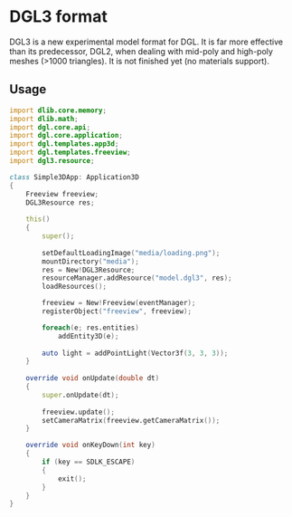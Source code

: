 DGL3 format
===========
DGL3 is a new experimental model format for DGL. It is far more effective than its predecessor, DGL2, when dealing with mid-poly and high-poly meshes (>1000 triangles). It is not finished yet (no materials support).

Usage
-----
```d
import dlib.core.memory;
import dlib.math;
import dgl.core.api;
import dgl.core.application;
import dgl.templates.app3d;
import dgl.templates.freeview;
import dgl3.resource;

class Simple3DApp: Application3D
{
    Freeview freeview;
    DGL3Resource res;
    
    this()
    {
        super();
        
        setDefaultLoadingImage("media/loading.png");
        mountDirectory("media");
        res = New!DGL3Resource;
        resourceManager.addResource("model.dgl3", res);
        loadResources();

        freeview = New!Freeview(eventManager);
        registerObject("freeview", freeview);

        foreach(e; res.entities)
            addEntity3D(e);
        
        auto light = addPointLight(Vector3f(3, 3, 3));
    }
    
    override void onUpdate(double dt)
    {
        super.onUpdate(dt);
        
        freeview.update();
        setCameraMatrix(freeview.getCameraMatrix());
    }

    override void onKeyDown(int key)
    {
        if (key == SDLK_ESCAPE)
        {
            exit();
        }
    }
}
```